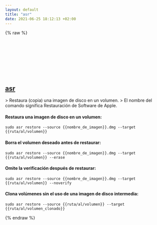 ```yaml
---
layout: default
title: "asr"
date: 2021-06-25 18:12:13 +02:00
---
```

{% raw %}
<h2 id="asr">
  <a href="/es/osx/asr.html">asr</a> <a href="#asr"><svg class="icon">
    <use href="/assets/images/unicode_sprite.svg#link" />
  </svg></a>
</h2>
> Restaura (copia) una imagen de disco en un volumen.
> El nombre del comando significa Restauración de Software de Apple.

#### Restaura una imagen de disco en un volumen:
```shell
sudo asr restore --source {{nombre_de_imagen}}.dmg --target {{ruta/al/volumen}}
```
#### Borra el volumen deseado antes de restaurar:
```shell
sudo asr restore --source {{nombre_de_imagen}}.dmg --target {{ruta/al/volumen}} --erase
```
#### Omite la verificación después de restaurar:
```shell
sudo asr restore --source {{nombre_de_imagen}}.dmg --target {{ruta/al/volumen}} --noverify
```
#### Clona volúmenes sin el uso de una imagen de disco intermedia:
```shell
sudo asr restore --source {{ruta/al/volumen}} --target {{ruta/al/volumen_clonado}}
```
{% endraw %}